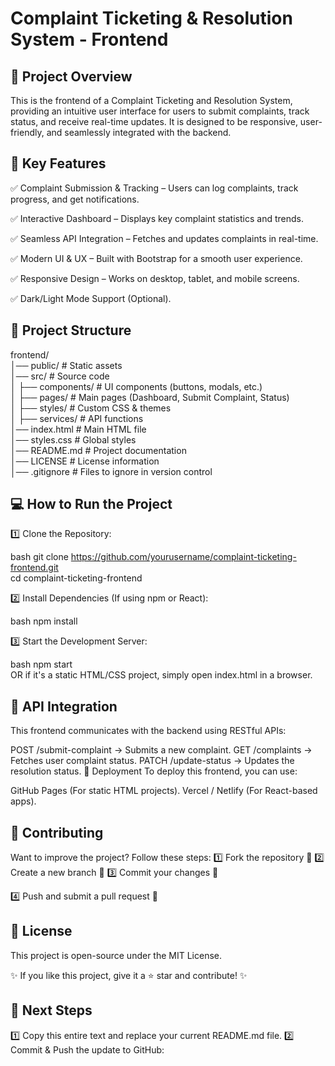 # Complaint Ticketing & Resolution System - Frontend
## 🚀 Project Overview
This is the frontend of a Complaint Ticketing and Resolution System, providing an intuitive user interface for users to submit complaints, track status, and receive real-time updates. It is designed to be responsive, user-friendly, and seamlessly integrated with the backend.


## 🎯 Key Features
✅ Complaint Submission & Tracking – Users can log complaints, track progress, and get notifications.

✅ Interactive Dashboard – Displays key complaint statistics and trends.

✅ Seamless API Integration – Fetches and updates complaints in real-time.

✅ Modern UI & UX – Built with Bootstrap for a smooth user experience.

✅ Responsive Design – Works on desktop, tablet, and mobile screens.

✅ Dark/Light Mode Support (Optional).

## 📂 Project Structure

frontend/  
│── public/                    # Static assets  
│── src/                        # Source code  
│   ├── components/             # UI components (buttons, modals, etc.)  
│   ├── pages/                  # Main pages (Dashboard, Submit Complaint, Status)  
│   ├── styles/                 # Custom CSS & themes  
│   ├── services/               # API functions  
│── index.html                  # Main HTML file  
│── styles.css                  # Global styles  
│── README.md                   # Project documentation  
│── LICENSE                     # License information  
│── .gitignore                  # Files to ignore in version control


## 💻 How to Run the Project
1️⃣ Clone the Repository:

bash
git clone https://github.com/yourusername/complaint-ticketing-frontend.git  
cd complaint-ticketing-frontend 

2️⃣ Install Dependencies (If using npm or React):

bash
npm install  

3️⃣ Start the Development Server:


bash
npm start  
OR if it's a static HTML/CSS project, simply open index.html in a browser.

## 🔗 API Integration
This frontend communicates with the backend using RESTful APIs:

POST /submit-complaint → Submits a new complaint.
GET /complaints → Fetches user complaint status.
PATCH /update-status → Updates the resolution status.
📌 Deployment
To deploy this frontend, you can use:

GitHub Pages (For static HTML projects).
Vercel / Netlify (For React-based apps).


## 🤝 Contributing
Want to improve the project? Follow these steps:
1️⃣ Fork the repository 🍴
2️⃣ Create a new branch 🌿
3️⃣ Commit your changes 🔄

4️⃣ Push and submit a pull request 🚀

## 📜 License
This project is open-source under the MIT License.

✨ If you like this project, give it a ⭐ star and contribute! ✨

## 📌 Next Steps
1️⃣ Copy this entire text and replace your current README.md file.
2️⃣ Commit & Push the update to GitHub:

